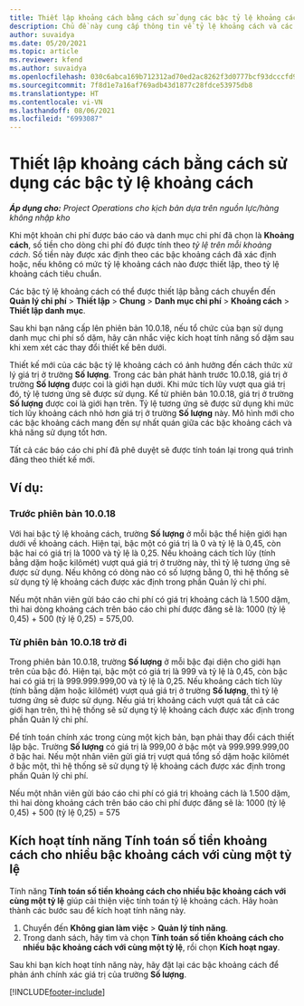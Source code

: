 ```yaml
---
title: Thiết lập khoảng cách bằng cách sử dụng các bậc tỷ lệ khoảng cách
description: Chủ đề này cung cấp thông tin về tỷ lệ khoảng cách và các bậc tỷ lệ khoảng cách.
author: suvaidya
ms.date: 05/20/2021
ms.topic: article
ms.reviewer: kfend
ms.author: suvaidya
ms.openlocfilehash: 030c6abca169b712312ad70ed2ac8262f3d0777bcf93dcccfd956f2f9e0ea77c
ms.sourcegitcommit: 7f8d1e7a16af769adb43d1877c28fdce53975db8
ms.translationtype: HT
ms.contentlocale: vi-VN
ms.lasthandoff: 08/06/2021
ms.locfileid: "6993087"
---
```

# <a name="set-up-mileage-using-mileage-rate-tiers"></a>Thiết lập khoảng cách bằng cách sử dụng các bậc tỷ lệ khoảng cách

_**Áp dụng cho:** Project Operations cho kịch bản dựa trên nguồn lực/hàng không nhập kho_

Khi một khoản chi phí được báo cáo và danh mục chi phí đã chọn là **Khoảng cách**, số tiền cho dòng chi phí đó được tính theo *tỷ lệ trên mỗi khoảng cách*. Số tiền này được xác định theo các bậc khoảng cách đã xác định hoặc, nếu không có mức tỷ lệ khoảng cách nào được thiết lập, theo tỷ lệ khoảng cách tiêu chuẩn. 

Các bậc tỷ lệ khoảng cách có thể được thiết lập bằng cách chuyển đến **Quản lý chi phí** > **Thiết lập** > **Chung** > **Danh mục chi phí** > **Khoảng cách** > **Thiết lập danh mục**.

Sau khi bạn nâng cấp lên phiên bản 10.0.18, nếu tổ chức của bạn sử dụng danh mục chi phí số dặm, hãy cân nhắc việc kích hoạt tính năng số dặm sau khi xem xét các thay đổi thiết kế bên dưới. 

Thiết kế mới của các bậc tỷ lệ khoảng cách có ảnh hưởng đến cách thức xử lý giá trị ở trường **Số lượng**. Trong các bản phát hành trước 10.0.18, giá trị ở trường **Số lượng** được coi là giới hạn dưới. Khi mức tích lũy vượt qua giá trị đó, tỷ lệ tương ứng sẽ được sử dụng.  Kể từ phiên bản 10.0.18, giá trị ở trường **Số lượng** được coi là giới hạn trên. Tỷ lệ tương ứng sẽ được sử dụng khi mức tích lũy khoảng cách nhỏ hơn giá trị ở trường **Số lượng** này.  Mô hình mới cho các bậc khoảng cách mang đến sự nhất quán giữa các bậc khoảng cách và khả năng sử dụng tốt hơn.   

Tất cả các báo cáo chi phí đã phê duyệt sẽ được tính toán lại trong quá trình đăng theo thiết kế mới.

## <a name="example"></a>Ví dụ:
 
### <a name="before-version-10018"></a>Trước phiên bản 10.0.18
Với hai bậc tỷ lệ khoảng cách, trường **Số lượng** ở mỗi bậc thể hiện giới hạn dưới về khoảng cách. Hiện tại, bậc một có giá trị là 0 và tỷ lệ là 0,45, còn bậc hai có giá trị là 1000 và tỷ lệ là 0,25. Nếu khoảng cách tích lũy (tính bằng dặm hoặc kilômét) vượt quá giá trị ở trường này, thì tỷ lệ tương ứng sẽ được sử dụng. Nếu không có dòng nào có số lượng bằng 0, thì hệ thống sẽ sử dụng tỷ lệ khoảng cách được xác định trong phần Quản lý chi phí. 
 
Nếu một nhân viên gửi báo cáo chi phí có giá trị khoảng cách là 1.500 dặm, thì hai dòng khoảng cách trên báo cáo chi phí được đăng sẽ là: 1000 (tỷ lệ 0,45) + 500 (tỷ lệ 0,25) = 575,00.

### <a name="after-version-10018"></a>Từ phiên bản 10.0.18 trở đi
Trong phiên bản 10.0.18, trường **Số lượng** ở mỗi bậc đại diện cho giới hạn trên của bậc đó. Hiện tại, bậc một có giá trị là 999 và tỷ lệ là 0,45, còn bậc hai có giá trị là 999.999.999,00 và tỷ lệ là 0,25. Nếu khoảng cách tích lũy (tính bằng dặm hoặc kilômét) vượt quá giá trị ở trường **Số lượng**, thì tỷ lệ tương ứng sẽ được sử dụng. Nếu giá trị khoảng cách vượt quá tất cả các giới hạn trên, thì hệ thống sẽ sử dụng tỷ lệ khoảng cách được xác định trong phần Quản lý chi phí. 
 
Để tính toán chính xác trong cùng một kịch bản, bạn phải thay đổi cách thiết lập bậc. Trường **Số lượng** có giá trị là 999,00 ở bậc một và 999.999.999,00 ở bậc hai. Nếu một nhân viên gửi giá trị vượt quá tổng số dặm hoặc kilômét ở bậc một, thì hệ thống sẽ sử dụng tỷ lệ khoảng cách được xác định trong phần Quản lý chi phí. 
  
Nếu một nhân viên gửi báo cáo chi phí có giá trị khoảng cách là 1.500 dặm, thì hai dòng khoảng cách trên báo cáo chi phí được đăng sẽ là: 1000 (tỷ lệ 0,45) + 500 (tỷ lệ 0,25) = 575

## <a name="enable-the-mileage-amount-calculation-for-multiple-mileage-tiers-with-same-rate-feature"></a>Kích hoạt tính năng Tính toán số tiền khoảng cách cho nhiều bậc khoảng cách với cùng một tỷ lệ

Tính năng **Tính toán số tiền khoảng cách cho nhiều bậc khoảng cách với cùng một tỷ lệ** giúp cải thiện việc tính toán tỷ lệ khoảng cách. Hãy hoàn thành các bước sau để kích hoạt tính năng này.

1. Chuyển đến **Không gian làm việc** > **Quản lý tính năng**. 
2. Trong danh sách, hãy tìm và chọn **Tính toán số tiền khoảng cách cho nhiều bậc khoảng cách với cùng một tỷ lệ**, rồi chọn **Kích hoạt ngay**.

Sau khi bạn kích hoạt tính năng này, hãy đặt lại các bậc khoảng cách để phản ánh chính xác giá trị của trường **Số lượng**. 


[!INCLUDE[footer-include](../includes/footer-banner.md)]
